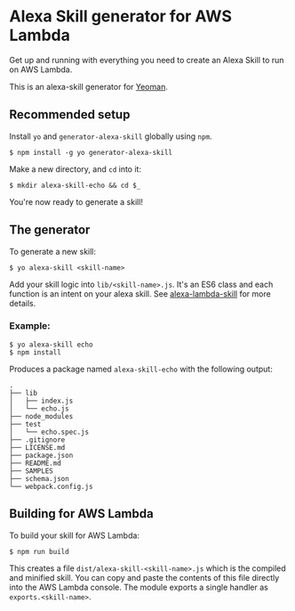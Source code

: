 # Alexa Skill generator for AWS Lambda

Get up and running with everything you need to create an Alexa Skill to run on
AWS Lambda.

This is an alexa-skill generator for [Yeoman](http://yeoman.io).

## Recommended setup

Install `yo` and `generator-alexa-skill` globally using `npm`.

```
$ npm install -g yo generator-alexa-skill
```

Make a new directory, and `cd` into it:

```
$ mkdir alexa-skill-echo && cd $_
```

You're now ready to generate a skill!

## The generator

To generate a new skill:

```
$ yo alexa-skill <skill-name>
```

Add your skill logic into `lib/<skill-name>.js`. It's an ES6 class and each
function is an intent on your alexa skill. See [alexa-lambda-skill](https://github.com/cameronhunter/alexa-lambda-skill)
for more details.

### Example:

```
$ yo alexa-skill echo
$ npm install
```

Produces a package named `alexa-skill-echo` with the following output:

```
.
├── lib
│   ├── index.js
│   └── echo.js
├── node_modules
├── test
│   └── echo.spec.js
├── .gitignore
├── LICENSE.md
├── package.json
├── README.md
├── SAMPLES
├── schema.json
└── webpack.config.js
```

## Building for AWS Lambda

To build your skill for AWS Lambda:

```
$ npm run build
```

This creates a file `dist/alexa-skill-<skill-name>.js` which is the compiled and minified
skill. You can copy and paste the contents of this file directly into the AWS
Lambda console. The module exports a single handler as `exports.<skill-name>`.
